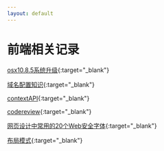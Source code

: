 ```yaml
---
layout: default
---
```



# [](#前端相关记录)前端相关记录

[osx10.8.5系统升级](/docsrc/docs/jobs/osx2sierra/index.md){:target="_blank"}

[域名配置知识](/docsrc/docs/jobs/domain/index.md){:target="_blank"}

[contextAPI](/docsrc/docs/javascript/20180417.md){:target="_blank"}

[codereview](/docsrc/docs/jobs/codereview/index.md){:target="_blank"}

[网页设计中常用的20个Web安全字体](/docsrc/docs/css/20180312){:target="_blank"}

[布局模式](/docsrc/docs/css/20180411){:target="_blank"}

